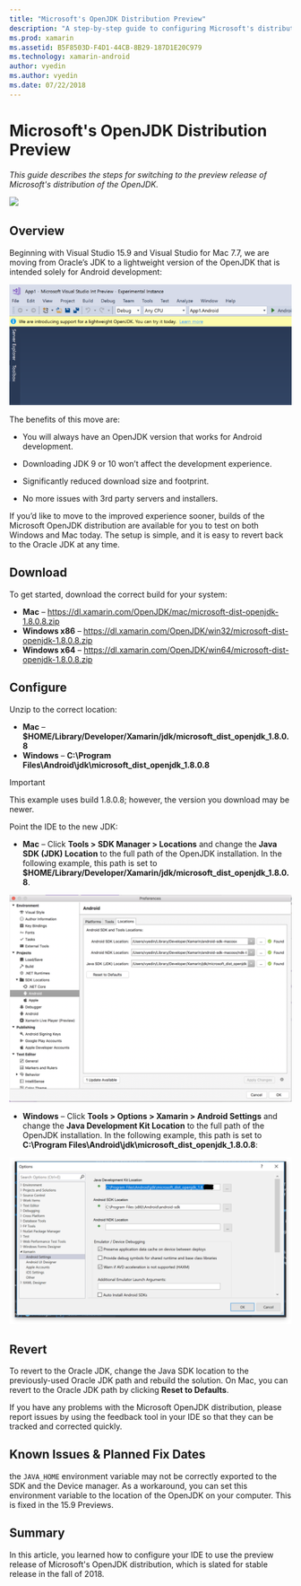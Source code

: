 ```yaml
---
title: "Microsoft's OpenJDK Distribution Preview"
description: "A step-by-step guide to configuring Microsoft's distribution of OpenJDK."
ms.prod: xamarin
ms.assetid: B5F8503D-F4D1-44CB-8B29-187D1E20C979
ms.technology: xamarin-android
author: vyedin
ms.author: vyedin
ms.date: 07/22/2018
---
```


# Microsoft's OpenJDK Distribution Preview

_This guide describes the steps for switching to the preview release of Microsoft's distribution of the OpenJDK._

![](~/media/shared/preview.png)

## Overview

Beginning with Visual Studio 15.9 and Visual Studio for Mac 7.7, we are moving from Oracle’s JDK to a lightweight version of the OpenJDK that is intended solely for Android development:

![New workflow offering a web preview of OpenJDK in VS 15.8 Preview 5](openjdk-images/openjdk.png)

The benefits of this move are:

- You will always have an OpenJDK version that works for Android development.

- Downloading JDK 9 or 10 won’t affect the development experience.

- Significantly reduced download size and footprint.

- No more issues with 3rd party servers and installers.

If you’d like to move to the improved experience sooner, builds of the Microsoft OpenJDK distribution are available for you to test on both Windows and Mac today. The setup is simple, and it is easy to revert back to the Oracle JDK at any time.

## Download

To get started, download the correct build for your system:


- **Mac** &ndash; https://dl.xamarin.com/OpenJDK/mac/microsoft-dist-openjdk-1.8.0.8.zip
- **Windows x86** &ndash; https://dl.xamarin.com/OpenJDK/win32/microsoft-dist-openjdk-1.8.0.8.zip
- **Windows x64** &ndash; https://dl.xamarin.com/OpenJDK/win64/microsoft-dist-openjdk-1.8.0.8.zip

## Configure

Unzip to the correct location:

- **Mac** &ndash; **$HOME/Library/Developer/Xamarin/jdk/microsoft_dist_openjdk_1.8.0.8**
- **Windows** &ndash; **C:\\Program Files\\Android\\jdk\\microsoft_dist_openjdk_1.8.0.8**

> [!IMPORTANT]
> This example uses build 1.8.0.8; however, the version you download may be newer.

Point the IDE to the new JDK:

- **Mac** &ndash; Click **Tools > SDK Manager > Locations** and change the **Java SDK (JDK) Location** to the full path of the OpenJDK installation. In the following example, this path is set to  **$HOME/Library/Developer/Xamarin/jdk/microsoft_dist_openjdk_1.8.0.8**.

![Setting the JDK path for the Microsoft OpenJDK distribution on the Mac](openjdk-images/vsm.png)

- **Windows** &ndash; Click **Tools > Options > Xamarin > Android Settings** and change the **Java Development Kit Location** to the full path of the OpenJDK installation. In the following example, this path is set to **C:\\Program Files\\Android\\jdk\\microsoft_dist_openjdk_1.8.0.8**:

![Setting the JDK path for the Microsoft OpenJDK distribution on Windows](openjdk-images/vs.png)

## Revert

To revert to the Oracle JDK, change the Java SDK location to the previously-used Oracle JDK path and rebuild the solution. On Mac, you can revert to the Oracle JDK path by clicking **Reset to Defaults**.

If you have any problems with the Microsoft OpenJDK distribution, please report issues by using the feedback tool in your IDE so that they can be tracked and corrected quickly.

## Known Issues & Planned Fix Dates

the `JAVA_HOME` environment variable may not be correctly exported to the SDK and the Device manager. As a workaround, you can set this environment variable to the location of the OpenJDK on your computer. This is fixed in the 15.9 Previews.

## Summary

In this article, you learned how to configure your IDE to use the preview release of Microsoft's OpenJDK distribution, which is slated for stable release in the fall of 2018. 


